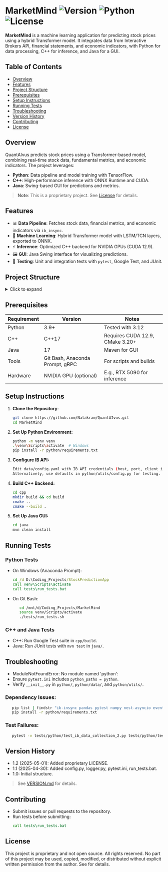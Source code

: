 # MarketMind ![Version](https://img.shields.io/badge/version-1.2-blue) ![Python](https://img.shields.io/badge/python-3.9%2B-blue) ![License](https://img.shields.io/badge/license-Proprietary-red)

**MarketMind** is a machine learning application for predicting stock prices using a hybrid Transformer model. It integrates data from Interactive Brokers API, financial statements, and economic indicators, with Python for data processing, C++ for inference, and Java for a GUI.

## Table of Contents
- [Overview](#overview)
- [Features](#features)
- [Project Structure](#project-structure)
- [Prerequisites](#prerequisites)
- [Setup Instructions](#setup-instructions)
- [Running Tests](#running-tests)
- [Troubleshooting](#troubleshooting)
- [Version History](#version-history)
- [Contributing](#contributing)
- [License](#license)

## Overview
QuantAIvus predicts stock prices using a Transformer-based model, combining real-time stock data, fundamental metrics, and economic indicators. The project leverages:
- **Python**: Data pipeline and model training with TensorFlow.
- **C++**: High-performance inference with ONNX Runtime and CUDA.
- **Java**: Swing-based GUI for predictions and metrics.

> **Note**: This is a proprietary project. See [License](#license) for details.

## Features
- 📊 **Data Pipeline**: Fetches stock data, financial metrics, and economic indicators via `ib_insync`.
- 🤖 **Machine Learning**: Hybrid Transformer model with LSTM/TCN layers, exported to ONNX.
- ⚡ **Inference**: Optimized C++ backend for NVIDIA GPUs (CUDA 12.9).
- 🖼️ **GUI**: Java Swing interface for visualizing predictions.
- 🧪 **Testing**: Unit and integration tests with `pytest`, Google Test, and JUnit.

## Project Structure
<details>
<summary>Click to expand</summary>
<pre>
      StockPredictionApp/
         ├── python/                # Data pipeline and ML (Python 3.9+)
         │   ├── data/              # Data loading (e.g., ib_api.py)
         │   ├── models/            # Transformer, LSTM, TCN models
         │   ├── predict/           # Prediction logic
         │   ├── utils/             # Config, logging, validators
         │   └── requirements.txt   # Dependencies
         ├── cpp/                   # Inference backend (C++17)
         │   ├── include/           # Headers
         │   ├── src/               # Source files
         │   └── CMakeLists.txt     # Build config
         ├── java/                  # GUI frontend (Java 17)
         │   ├── src/com/example/   # GUI and gRPC client
         │   └── pom.xml            # Maven config
         ├── data/                  # Raw and processed data
         ├── models/                # Saved model (saved_model.onnx)
         ├── tests/                 # Python, C++, Java tests
         ├── README.md              # Documentation
         └── LICENSE                # Proprietary license
</pre>
See [StockPredictionApp Directory Structure.markdown](StockPredictionApp%20Directory%20Structure.markdown) for details.
</details>

## Prerequisites
| Requirement | Version                         | Notes                           |
|-------------|---------------------------------|---------------------------------|
| Python      | 3.9+                            | Tested with 3.12                |
| C++         | C++17                           | Requires CUDA 12.9, CMake 3.20+ |
| Java        | 17                              | Maven for GUI                   |
| Tools       | Git Bash, Anaconda Prompt, gRPC | For scripts and builds          |
| Hardware    | NVIDIA GPU (optional)           | E.g., RTX 5090 for inference    |

## Setup Instructions
1. **Clone the Repository**:
   ```bash
   git clone https://github.com/Nalakram/QuantAIvus.git
   cd MarketMind
   ```
2. **Set Up Python Environment:**
   ```bash
   python -m venv venv
   .\venv\Scripts\activate  # Windows
   pip install -r python/requirements.txt
   ```
3. **Configure IB API:**
   ```bash
   Edit data/config.yaml with IB API credentials (host, port, client_id).
   Alternatively, use defaults in python/utils/config.py for testing.
   ```

4. **Build C++ Backend:**
   ```bash
   cd cpp
   mkdir build && cd build
   cmake ..
   cmake --build .
   ```
5. **Set Up Java GUI:**
   ```bash
   cd java
   mvn clean install
   ```
## Running Tests
### Python Tests
   - On Windows (Anaconda Prompt):
      ```cmd
      cd /d D:\Coding_Projects/StockPredictionApp
      call venv\Scripts\activate
      call tests\run_tests.bat
      ```
   - On Git Bash:
      ```bash
         cd /mnt/d/Coding_Projects/MarketMind
         source venv/Scripts/activate
         ./tests/run_tests.sh
      ```
### C++ and Java Tests
  - C++: Run Google Test suite in `cpp/build.`
  - Java: Run JUnit tests with `mvn test` in `java/`.

## Troubleshooting
   - ModuleNotFoundError: No module named 'python':
   - Ensure `pytest.ini` includes `python_paths = python`.
   - Verify `__init__.py` in `python/`, `python/data/`, and `python/utils/`.
### Dependency Issues:
   ```bash
      pip list | findstr "ib-insync pandas pytest numpy nest-asyncio eventkit"
      pip install -r python/requirements.txt
   ```
### Test Failures:
   ```bash
      pytest -v tests/python/test_ib_data_collection_2.py tests/python/test_ib_api.py
   ```
## Version History
- 1.2 (2025-05-01): Added proprietary LICENSE. 
- 1.1 (2025-04-30): Added config.py, logger.py, pytest.ini, run_tests.bat.
- 1.0: Initial structure.
> See [VERSION.md](VERSION.md) for details.

## Contributing
   - Submit issues or pull requests to the repository.
   - Run tests before submitting:
      ```cmd
      call tests\run_tests.bat
      ```
## License
   This project is proprietary and not open source. All rights reserved. No part of this project may be used, copied, modified, or distributed without explicit written permission from the author. See  for details.

